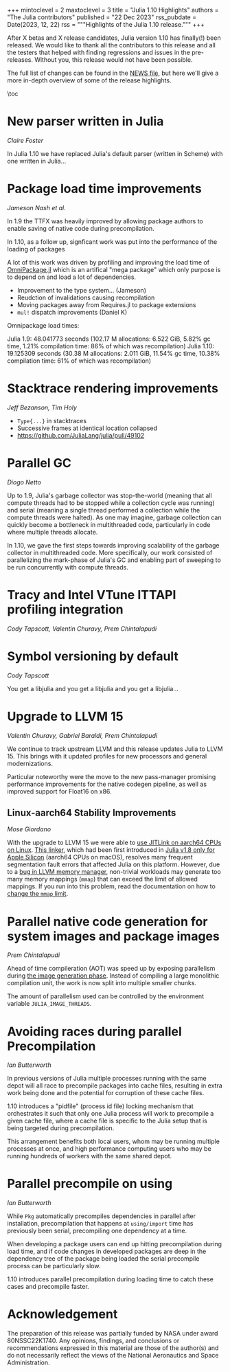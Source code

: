+++
mintoclevel = 2
maxtoclevel = 3
title = "Julia 1.10 Highlights"
authors = "The Julia contributors"
published = "22 Dec 2023"
rss_pubdate = Date(2023, 12, 22)
rss = """Highlights of the Julia 1.10 release."""
+++


After X betas and X release candidates, Julia version 1.10 has finally(!) been released. We would like to thank all the contributors to this release and all the testers that helped with finding regressions and issues in the pre-releases. Without you, this release would not have been possible.

The full list of changes can be found in the [NEWS file](https://github.com/JuliaLang/julia/blob/release-1.10/NEWS.md), but here we'll give a more in-depth overview of some of the release highlights.

\toc

# New parser written in Julia

*Claire Foster*

In Julia 1.10 we have replaced Julia's default parser (written in Scheme) with one written in Julia...

# Package load time improvements

*Jameson Nash et al.*

In 1.9 the TTFX was heavily improved by allowing package authors to enable saving of native code during precompilation.

In 1.10, as a follow up, signficant work was put into the performance of the loading of packages

A lot of this work was driven by profiling and improving the load time of [OmniPackage.jl](https://github.com/JuliaComputing/OmniPackage.jl) which is an artifical "mega package" which only purpose is to depend on and load a lot of dependencies.

- Improvement to the type system... (Jameson)
- Reudction of invalidations causing recompilation
- Moving packages away from Requires.jl to package extensions
- `mul!` dispatch improvements (Daniel K)

Omnipackage load times:

Julia 1.9: 48.041773 seconds (102.17 M allocations: 6.522 GiB, 5.82% gc time, 1.21% compilation time: 86% of which was recompilation)
Julia 1.10: 19.125309 seconds (30.38 M allocations: 2.011 GiB, 11.54% gc time, 10.38% compilation time: 61% of which was recompilation)

# Stacktrace rendering improvements

*Jeff Bezanson, Tim Holy*

- `Type{...}` in stacktraces
- Successive frames at identical location collapsed
- https://github.com/JuliaLang/julia/pull/49102


# Parallel GC

*Diogo Netto*

Up to 1.9, Julia's garbage collector was stop-the-world (meaning that all compute threads had to be stopped while a collection cycle was running) and serial (meaning a single thread performed a collection while the compute threads were halted). As one may imagine, garbage collection can quickly become a bottleneck in multithreaded code, particularly in code where multiple threads allocate.

In 1.10, we gave the first steps towards improving scalability of the garbage collector in multithreaded code. More specifically, our work consisted of parallelizing the mark-phase of Julia's GC and enabling part of sweeping to be run concurrently with compute threads.

# Tracy and Intel VTune ITTAPI profiling integration

*Cody Tapscott, Valentin Churavy, Prem Chintalapudi*

<Screenshot Tracy> </Screenshot>

<Screenshot VTune></Screenshot>

# Symbol versioning by default

*Cody Tapscott*

You get a libjulia and you get a libjulia and you get a libjulia...

# Upgrade to LLVM 15

*Valentin Churavy, Gabriel Baraldi, Prem Chintalapudi*

We continue to track upstream LLVM and this release updates Julia to LLVM 15. This brings with it updated profiles for new processors and general modernizations.

Particular noteworthy were the move to the new pass-manager promising performance improvements for the native codegen pipeline, as well as
improved support for Float16 on x86.

## Linux-aarch64 Stability Improvements

*Mose Giordano*

With the upgrade to LLVM 15 we were able to [use JITLink on aarch64 CPUs on Linux](https://github.com/JuliaLang/julia/pull/49745).  [This linker](https://llvm.org/docs/JITLink.html), which had been first introduced in [Julia v1.8 only for Apple Silicon](https://julialang.org/blog/2022/08/julia-1.8-highlights/#improved_support_for_apple_silicon) (aarch64 CPUs on macOS), resolves many frequent segmentation fault errors that affected Julia on this platform.  However, due to a [bug in LLVM memory manager](https://github.com/llvm/llvm-project/issues/63236), non-trivial workloads may generate too many memory mappings (`mmap`) that can exceed the limit of allowed mappings.  If you run into this problem, read the documentation on how to [change the `mmap` limit](https://docs.julialang.org/en/v1.10.0/devdocs/build/arm/#AArch64-(ARMv8)).

# Parallel native code generation for system images and package images

*Prem Chintalapudi*

Ahead of time compileration (AOT) was speed up by exposing parallelism during [the image generation phase](https://github.com/JuliaLang/julia/pull/47797). Instead of compiling a large monolithic compilation unit, the work is now split into multiple smaller chunks. 

The amount of parallelism used can be controlled by the environment variable `JULIA_IMAGE_THREADS`. 

# Avoiding races during parallel Precompilation 

*Ian Butterworth*

In previous versions of Julia multiple processes running with the same depot will all race to precompile packages into cache files, resulting in extra work being done and the potential for corruption of these cache files.

1.10 introduces a "pidfile" (process id file) locking mechanism that orchestrates it such that only one Julia process will work to precompile a given cache file, where a cache file is specific to the Julia setup that is being targeted during precompilation.

This arrangement benefits both local users, whom may be running multiple processes at once, and high performance computing users who may be running hundreds of workers with the same shared depot.

# Parallel precompile on using

*Ian Butterworth*

While `Pkg` automatically precompiles dependencies in parallel after installation, precompilation  that happens at `using/import` time has previously been serial, precompiling one dependency at a time.

When developing a package users can end up hitting precompilation during load time, and if code changes in developed packages are deep in the dependency tree of the package being loaded the serial precompile process can be particularly slow.

1.10 introduces parallel precompilation during loading time to catch these cases and precompile faster.

# Acknowledgement

The preparation of this release was partially funded by NASA under award 80NSSC22K1740. Any opinions, findings, and conclusions or recommendations expressed in this material are those of the author(s) and do not necessarily reflect the views of the National Aeronautics and Space Administration.
